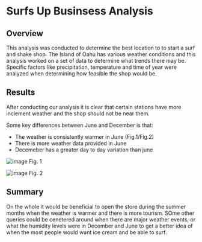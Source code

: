 # Surfs Up Businsess Analysis

## Overview
This analysis was conducted to determine the best location to to start a surf and shake shop. The Island of Oahu has various weather conditions and this analysis worked on a set of data to determine what trends there may be. Specific factors like precipitation, temperature and time of year were analyzed when determining how feasible the shop would be. 

## Results
After conducting our analysis it is clear that certain stations have more inclement weather and the shop should not be near them. 

Some key differences between June and December is that:
- The weather is consistently warmer in June (Fig.1/Fig.2)
- There is more weather data provided in June 
- Decemeber has a greater day to day variation than june


![image](https://user-images.githubusercontent.com/91395269/152905750-5ac3a78c-46e8-4680-9795-4582cd4ea1ce.png)
Fig. 1



![image](https://user-images.githubusercontent.com/91395269/152905820-e58a2c12-d920-46de-a162-ea815e737906.png)
Fig. 2

## Summary

On the whole it would be beneficial to open the store during the summer months when the weather is warmer and there is more tourism. SOme other queries could be cenetered around when there are major weather events, or what the humidity levels were in December and June to get a better idea of when the most people would want ice cream and be able to surf.
